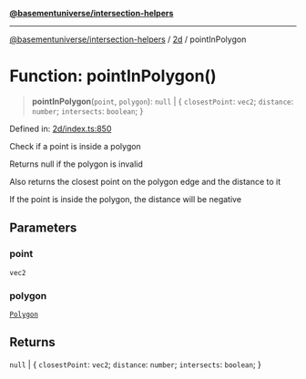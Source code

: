[**@basementuniverse/intersection-helpers**](../../README.md)

***

[@basementuniverse/intersection-helpers](../../README.md) / [2d](../README.md) / pointInPolygon

# Function: pointInPolygon()

> **pointInPolygon**(`point`, `polygon`): `null` \| \{ `closestPoint`: `vec2`; `distance`: `number`; `intersects`: `boolean`; \}

Defined in: [2d/index.ts:850](https://github.com/basementuniverse/intersection-helpers/blob/98a1762f467a7b92d986d7a09e3582c961f718d2/src/2d/index.ts#L850)

Check if a point is inside a polygon

Returns null if the polygon is invalid

Also returns the closest point on the polygon edge and the distance to it

If the point is inside the polygon, the distance will be negative

## Parameters

### point

`vec2`

### polygon

[`Polygon`](../types/type-aliases/Polygon.md)

## Returns

`null` \| \{ `closestPoint`: `vec2`; `distance`: `number`; `intersects`: `boolean`; \}
